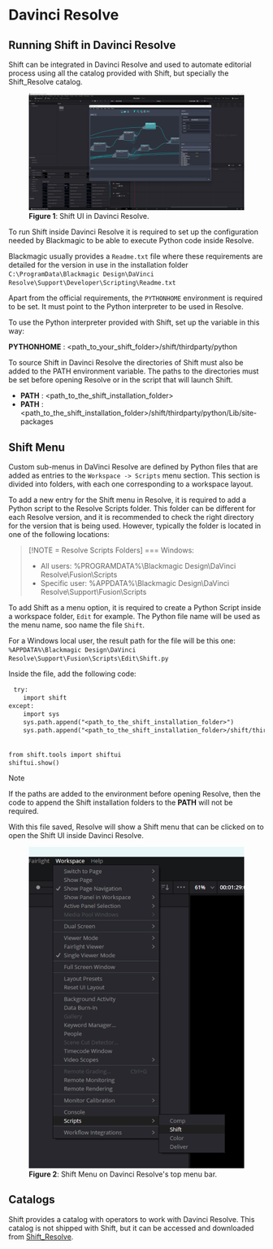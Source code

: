 # Davinci Resolve

## Running Shift in Davinci Resolve

Shift can be integrated in Davinci Resolve and used to automate editorial process using all the catalog provided with Shift, but specially the Shift_Resolve catalog.

<figure>
      <img src="images/resolve_shift_ui.png" alt="Resolve Shift UI">
      <figcaption><b>Figure 1</b>: Shift UI in Davinci Resolve.</figcaption>
</figure>

To run Shift inside Davinci Resolve it is required to set up the configuration needed by Blackmagic to be able to execute Python code inside Resolve. 

Blackmagic usually provides a `Readme.txt` file where these requirements are detailed for the version in use in the installation folder `C:\ProgramData\Blackmagic Design\DaVinci Resolve\Support\Developer\Scripting\Readme.txt`

Apart from the official requirements, the `PYTHONHOME` environment is required to be set. It must point to the Python interpreter to be used in Resolve.

To use the Python interpreter provided with Shift, set up the variable in this way:

**PYTHONHOME** : <path_to_your_shift_folder>/shift/thirdparty/python

To source Shift in Davinci Resolve the directories of Shift must also be added to the PATH environment variable. The paths to the directories must be set before opening Resolve or in the script that will launch Shift.


- **PATH** : <path_to_the_shift_installation_folder>
- **PATH** : <path_to_the_shift_installation_folder>/shift/thirdparty/python/Lib/site-packages


## Shift Menu

Custom sub-menus in DaVinci Resolve are defined by Python files that are added as entries to the `Workspace -> Scripts` menu section. This section is divided into folders, with each one corresponding to a workspace layout.

To add a new entry for the Shift menu in Resolve, it is required to add a Python script to the Resolve Scripts folder. This folder can be different for each Resolve version, and it is recommended to check the right directory for the version that is being used. However, typically the folder is located in one of the following locations:

> [!NOTE = Resolve Scripts Folders]
> === Windows:
>  - All users: %PROGRAMDATA%\Blackmagic Design\DaVinci Resolve\Fusion\Scripts
>  - Specific user: %APPDATA%\Blackmagic Design\DaVinci Resolve\Support\Fusion\Scripts
>
<!-- > === Linux:
>  - All users: /opt/resolve/Fusion/Scripts  (or /home/resolve/Fusion/Scripts/ depending on installation)
>  - Specific user: $HOME/.local/share/DaVinciResolve/Fusion/Scripts -->

To add Shift as a menu option, it is required to create a Python Script inside a workspace folder, `Edit` for example. The Python file name will be used as the menu name, soo name the file `Shift`.

For a Windows local user, the result path for the file will be this one:
`%APPDATA%\Blackmagic Design\DaVinci Resolve\Support\Fusion\Scripts\Edit\Shift.py`

Inside the file, add the following code:

<pre><code style="white-space: pre; margin: 20px 0; padding: 10px; box-sizing: border-box;">try:
    import shift
except:
    import sys
    sys.path.append("&ltpath_to_the_shift_installation_folder&gt")
    sys.path.append("&ltpath_to_the_shift_installation_folder&gt/shift/thirdparty/python/Lib/site-packages")


from shift.tools import shiftui
shiftui.show()
</code></pre>

>[!NOTE]
> If the paths are added to the environment before opening Resolve, then the code to append the Shift installation folders to the **PATH** will not be required.


With this file saved, Resolve will show a Shift menu that can be clicked on to open the Shift UI inside Davinci Resolve.


<figure>
      <img src="images/resolve_shift_menu.png" alt="Shift Menu">
      <figcaption><b>Figure 2</b>: Shift Menu on Davinci Resolve's top menu bar.</figcaption>
</figure>

## Catalogs

Shift provides a catalog with operators to work with Davinci Resolve. This catalog is not shipped with Shift, but it can be accessed and downloaded from [Shift_Resolve](https://github.com/Inbibo/Shift_Resolve).


